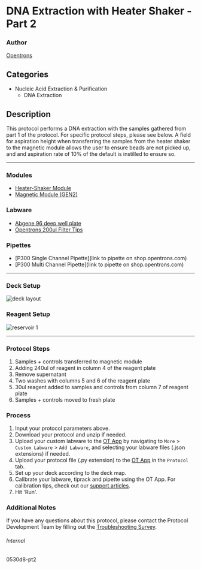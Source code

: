 # DNA Extraction with Heater Shaker - Part 2

### Author
[Opentrons](https://opentrons.com/)

## Categories
* Nucleic Acid Extraction & Purification
	* DNA Extraction

## Description
This protocol performs a DNA extraction with the samples gathered from part 1 of the protocol. For specific protocol steps, please see below. A field for aspiration height when transferring the samples from the heater shaker to the magnetic module allows the user to ensure beads are not picked up, and and aspiration rate of 10% of the default is instilled to ensure so.



---

### Modules
* [Heater-Shaker Module](https://shop.opentrons.com/heater-shaker-module/)
* [Magnetic Module (GEN2)](https://shop.opentrons.com/collections/hardware-modules/products/magdeck)

### Labware
* [Abgene 96 deep well plate](https://assets.fishersci.com/TFS-Assets/LCD/Datasheets/Abgene-96-Well-Plate-Datasheet.pdf)
* [Opentrons 200ul Filter Tips](https://shop.opentrons.com/universal-filter-tips/)

### Pipettes
* [P300 Single Channel Pipette](link to pipette on shop.opentrons.com)
* [P300 Multi Channel Pipette](link to pipette on shop.opentrons.com)

---

### Deck Setup
![deck layout](https://opentrons-protocol-library-website.s3.amazonaws.com/custom-README-images/0530d8/pt2.png)

### Reagent Setup
![reservoir 1](https://opentrons-protocol-library-website.s3.amazonaws.com/custom-README-images/0530d8/Screen+Shot+2022-11-01+at+11.46.43+AM.png)

---

### Protocol Steps
1. Samples + controls transferred to magnetic module
2. Adding 240ul of reagent in column 4 of the reagent plate
3. Remove supernatant
4. Two washes with columns 5 and 6 of the reagent plate
5. 30ul reagent added to samples and controls from column 7 of reagent plate
6. Samples + controls moved to fresh plate


### Process
1. Input your protocol parameters above.
2. Download your protocol and unzip if needed.
3. Upload your custom labware to the [OT App](https://opentrons.com/ot-app) by navigating to `More` > `Custom Labware` > `Add Labware`, and selecting your labware files (.json extensions) if needed.
4. Upload your protocol file (.py extension) to the [OT App](https://opentrons.com/ot-app) in the `Protocol` tab.
5. Set up your deck according to the deck map.
6. Calibrate your labware, tiprack and pipette using the OT App. For calibration tips, check out our [support articles](https://support.opentrons.com/en/collections/1559720-guide-for-getting-started-with-the-ot-2).
7. Hit 'Run'.

### Additional Notes
If you have any questions about this protocol, please contact the Protocol Development Team by filling out the [Troubleshooting Survey](https://protocol-troubleshooting.paperform.co/).

###### Internal
0530d8-pt2
